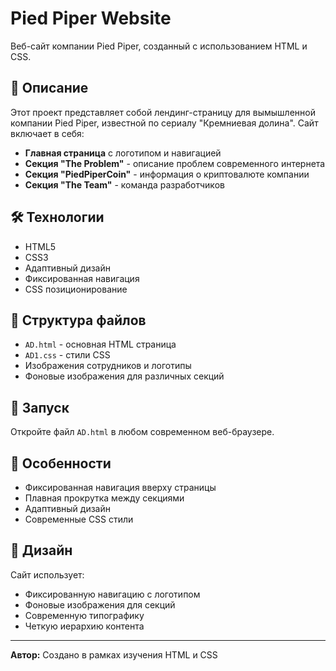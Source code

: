 # Pied Piper Website

Веб-сайт компании Pied Piper, созданный с использованием HTML и CSS.

## 🎯 Описание

Этот проект представляет собой лендинг-страницу для вымышленной компании Pied Piper, известной по сериалу "Кремниевая долина". Сайт включает в себя:

- **Главная страница** с логотипом и навигацией
- **Секция "The Problem"** - описание проблем современного интернета
- **Секция "PiedPiperCoin"** - информация о криптовалюте компании
- **Секция "The Team"** - команда разработчиков

## 🛠️ Технологии

- HTML5
- CSS3
- Адаптивный дизайн
- Фиксированная навигация
- CSS позиционирование

## 📁 Структура файлов

- `AD.html` - основная HTML страница
- `AD1.css` - стили CSS
- Изображения сотрудников и логотипы
- Фоновые изображения для различных секций

## 🚀 Запуск

Откройте файл `AD.html` в любом современном веб-браузере.

## 📱 Особенности

- Фиксированная навигация вверху страницы
- Плавная прокрутка между секциями
- Адаптивный дизайн
- Современные CSS стили

## 🎨 Дизайн

Сайт использует:
- Фиксированную навигацию с логотипом
- Фоновые изображения для секций
- Современную типографику
- Четкую иерархию контента

---

**Автор:** Создано в рамках изучения HTML и CSS
